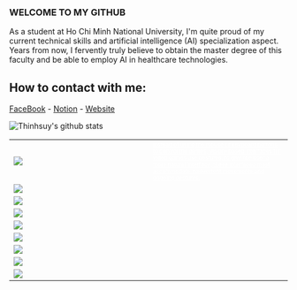 ### WELCOME TO MY GITHUB
As a student at Ho Chi Minh National University, I'm quite proud of my current technical skills and artificial intelligence (AI) specialization aspect. Years from now, I fervently truly believe to obtain the master degree of this faculty and be able to employ AI in healthcare technologies.<br>
## How to contact with me: 

[FaceBook](https://www.facebook.com/ng.duy.thinh.0201/) - [Notion](https://famous-antique-470.notion.site/Computer-Science-9352447c180e4afcbcb487332ee59a1d) - [Website](https://thinhsuy.github.io/VisualPage_Web/#)

![Thinhsuy's github stats](https://github-readme-stats-git-masterrstaa-rickstaa.vercel.app/api?username=thinhsuy&show_icons=true&theme=tokyonight&hide=contribs,prs,issues)



<table width="100%">
 <tr>
   <td width="50%">

<a href="https://github.com/thinhsuy/HumanGestureDetection_ObjectDetection/">
  <!-- Change the `github-readme-stats.anuraghazra1.vercel.app` to `github-readme-stats.vercel.app`  -->
  <img align="center" src="https://github-readme-stats.anuraghazra1.vercel.app/api/pin/?username=thinhsuy&repo=HumanGestureDetection_ObjectDetection&theme=radical" />
</a>

   </td>
   
   <td width="50%">

<a href="https://github.com/thinhsuy/HumanGestureDetection_ObjectDetection/" style="font-size: 10px; font-style: unset; color: white;">
  Instead of using the mouse or keyboard buttons to control the games, vision-based interfaces for video games use gestures, to give the user a more natural interface, these interfaces must accommodate inadvertent movements and ongoing gestures.
</a>

   </td>
 </tr>


  <tr>
   <td width="50%">

<a href="https://github.com/thinhsuy/SpaceshipLanding_ReinforcementLearning_DeepQLearning/">
  <!-- Change the `github-readme-stats.anuraghazra1.vercel.app` to `github-readme-stats.vercel.app`  -->
  <img align="center" src="https://github-readme-stats.anuraghazra1.vercel.app/api/pin/?username=thinhsuy&repo=SpaceshipLanding_ReinforcementLearning_DeepQLearning&theme=merko" />
</a>

   </td>
   
   <td width="50%">



   </td>
 </tr>
 
 <tr>
   <td width="50%">
   
<a href="https://github.com/thinhsuy/ProManager_Android_App/">
  <!-- Change the `github-readme-stats.anuraghazra1.vercel.app` to `github-readme-stats.vercel.app`  -->
  <img align="center" src="https://github-readme-stats.anuraghazra1.vercel.app/api/pin/?username=thinhsuy&repo=ProManager_Android_App&theme=merko" />
</a>

   </td>
 </tr>


  <tr>
   <td width="50%">

<a href="https://github.com/thinhsuy/InstrusionWarninig_HealthcarePerspective">
  <!-- Change the `github-readme-stats.anuraghazra1.vercel.app` to `github-readme-stats.vercel.app`  -->
  <img align="center" src="https://github-readme-stats.anuraghazra1.vercel.app/api/pin/?username=thinhsuy&repo=InstrusionWarninig_HealthcarePerspective&theme=dracula" />
</a>

   </td>
 </tr>


   <tr>
   <td width="50%">

<a href="https://github.com/thinhsuy/SieuTriTue_dotNet_App/">
  <!-- Change the `github-readme-stats.anuraghazra1.vercel.app` to `github-readme-stats.vercel.app`  -->
  <img align="center" src="https://github-readme-stats.anuraghazra1.vercel.app/api/pin/?username=thinhsuy&repo=SieuTriTue_dotNet_App&theme=highcontrast" />
</a>

   </td>
 </tr>


  <tr>
   <td width="50%">

<a href="https://github.com/thinhsuy/MapReduceAndMining_HDFS/">
  <!-- Change the `github-readme-stats.anuraghazra1.vercel.app` to `github-readme-stats.vercel.app`  -->
  <img align="center" src="https://github-readme-stats.anuraghazra1.vercel.app/api/pin/?username=thinhsuy&repo=MapReduceAndMining_HDFS&theme=gruvbox" />
</a>

   </td>
 </tr>


  <tr>
   <td width="50%">

<a href="https://github.com/thinhsuy/ThinkSocialMedia_Android_App/">
  <!-- Change the `github-readme-stats.anuraghazra1.vercel.app` to `github-readme-stats.vercel.app`  -->
  <img align="center" src="https://github-readme-stats.anuraghazra1.vercel.app/api/pin/?username=thinhsuy&repo=ThinkSocialMedia_Android_App&theme=synthwave" />
</a>

   </td>
 </tr>


  <tr>
   <td width="50%">

<a href="https://github.com/thinhsuy/SoundCloud_Exploration_DataScience/">
  <!-- Change the `github-readme-stats.anuraghazra1.vercel.app` to `github-readme-stats.vercel.app`  -->
  <img align="center" src="https://github-readme-stats.anuraghazra1.vercel.app/api/pin/?username=thinhsuy&repo=SoundCloud_Exploration_DataScience&theme=dark" />
</a>

   </td>
 </tr>


  <tr>
   <td width="50%">

<a href="https://github.com/thinhsuy/MortalKumbat_PyGame2D_Game/">
  <!-- Change the `github-readme-stats.anuraghazra1.vercel.app` to `github-readme-stats.vercel.app`  -->
  <img align="center" src="https://github-readme-stats.anuraghazra1.vercel.app/api/pin/?username=thinhsuy&repo=MortalKumbat_PyGame2D_Game&theme=dracula" />
</a>


   </td>
 </tr>
 
</table>
























